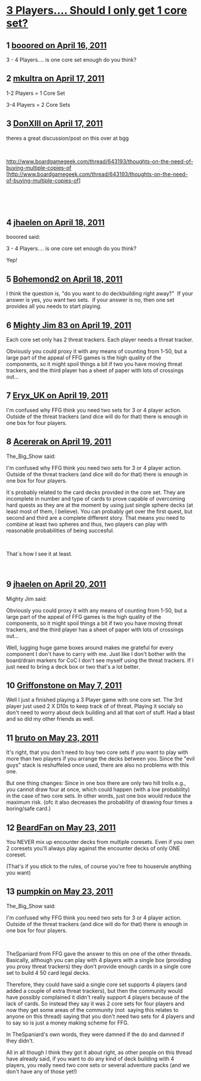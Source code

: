 # [3 Players.... Should I only get 1 core set?](https://community.fantasyflightgames.com/topic/45332-3-players-should-i-only-get-1-core-set/)

## 1 [booored on April 16, 2011](https://community.fantasyflightgames.com/topic/45332-3-players-should-i-only-get-1-core-set/?do=findComment&comment=454642)

3 - 4 Players.... is one core set enough do you think?

## 2 [mkultra on April 17, 2011](https://community.fantasyflightgames.com/topic/45332-3-players-should-i-only-get-1-core-set/?do=findComment&comment=454682)

1-2 Players = 1 Core Set

3-4 Players = 2 Core Sets

## 3 [DonXIII on April 17, 2011](https://community.fantasyflightgames.com/topic/45332-3-players-should-i-only-get-1-core-set/?do=findComment&comment=454809)

theres a great discussion/post on this over at bgg

 

http://www.boardgamegeek.com/thread/643193/thoughts-on-the-need-of-buying-multiple-copies-of [http://www.boardgamegeek.com/thread/643193/thoughts-on-the-need-of-buying-multiple-copies-of]

 

 

## 4 [jhaelen on April 18, 2011](https://community.fantasyflightgames.com/topic/45332-3-players-should-i-only-get-1-core-set/?do=findComment&comment=455380)

booored said:

3 - 4 Players.... is one core set enough do you think?



Yep!

## 5 [Bohemond2 on April 18, 2011](https://community.fantasyflightgames.com/topic/45332-3-players-should-i-only-get-1-core-set/?do=findComment&comment=455395)

I think the question is, "do you want to do deckbuilding right away?"  If your answer is yes, you want two sets.  if your answer is no, then one set provides all you needs to start playing.

## 6 [Mighty Jim 83 on April 19, 2011](https://community.fantasyflightgames.com/topic/45332-3-players-should-i-only-get-1-core-set/?do=findComment&comment=456031)

Each core set only has 2 threat trackers. Each player needs a threat tracker.

Obviously you could proxy it with any means of counting from 1-50, but a large part of the appeal of FFG games is the high quality of the components, so it might spoil things a bit if two you have moving threat trackers, and the third player has a sheet of paper with lots of crossings out...

## 7 [Eryx_UK on April 19, 2011](https://community.fantasyflightgames.com/topic/45332-3-players-should-i-only-get-1-core-set/?do=findComment&comment=456049)

I'm confused why FFG think you need two sets for 3 or 4 player action. Outside of the threat trackers (and dice will do for that) there is enough in one box for four players.

## 8 [Acererak on April 19, 2011](https://community.fantasyflightgames.com/topic/45332-3-players-should-i-only-get-1-core-set/?do=findComment&comment=456055)

The_Big_Show said:

I'm confused why FFG think you need two sets for 3 or 4 player action. Outside of the threat trackers (and dice will do for that) there is enough in one box for four players.



It´s probably related to the card decks provided in the core set. They are incomplete in number and type of cards to prove capable of overcoming hard quests as they are at the moment by using just single sphere decks (at least most of them, I believe). You can probably get over the first quest, but second and third are a complete different story. That means you need to combine at least two spheres and thus, two players can play with reasonable probabilities of being succesful.

 

That´s how I see it at least.

 

## 9 [jhaelen on April 20, 2011](https://community.fantasyflightgames.com/topic/45332-3-players-should-i-only-get-1-core-set/?do=findComment&comment=456230)

Mighty Jim said:

Obviously you could proxy it with any means of counting from 1-50, but a large part of the appeal of FFG games is the high quality of the components, so it might spoil things a bit if two you have moving threat trackers, and the third player has a sheet of paper with lots of crossings out...



Well, lugging huge game boxes around makes me grateful for every component I don't have to carry with me. Just like I don't bother with the board/drain markers for CoC I don't see myself using the threat trackers. If I just need to bring a deck box or two that's a lot better.

## 10 [Griffonstone on May 7, 2011](https://community.fantasyflightgames.com/topic/45332-3-players-should-i-only-get-1-core-set/?do=findComment&comment=465048)

Well I just a finished playing a 3 Player game with one core set. The 3rd player just used 2 X D10s to keep track of of threat. Playing it socialy so don't need to worry about deck building and all that sort of stuff. Had a blast and so did my other friends as well.

## 11 [bruto on May 23, 2011](https://community.fantasyflightgames.com/topic/45332-3-players-should-i-only-get-1-core-set/?do=findComment&comment=472903)

It's right, that you don't need to buy two core sets if you want to play with more than two players if you arrange the decks between you. Since the "evil guys" stack is reshuffeled once used, there are also no problems with this one.

But one thing changes:
Since in one box there are only two hill trolls e.g., you cannot draw four at once, which could happen (with a low probability) in the case of two core sets. In other words, just one box would reduce the maximum risk.
(ofc it also decreases the probability of drawing four times a boring/safe card.)

## 12 [BeardFan on May 23, 2011](https://community.fantasyflightgames.com/topic/45332-3-players-should-i-only-get-1-core-set/?do=findComment&comment=472909)

You NEVER mix up encounter decks from multiple coresets. Even if you own 2 coresets you'll always play against the encounter decks of only ONE coreset.

(That's if you stick to the rules, of course you're free to houserule anything you want) 

## 13 [pumpkin on May 23, 2011](https://community.fantasyflightgames.com/topic/45332-3-players-should-i-only-get-1-core-set/?do=findComment&comment=472918)

The_Big_Show said:

I'm confused why FFG think you need two sets for 3 or 4 player action. Outside of the threat trackers (and dice will do for that) there is enough in one box for four players.



 

TheSpaniard from FFG gave the answer to this on one of the other threads. Basically, although you can play with 4 players with a single box (providing you proxy threat trackers) they don't provide enough cards in a single core set to build 4 50 card legal decks.

Therefore, they could have said a single core set supports 4 players (and added a couple of extra threat trackers), but then the community would have possibly complained it didn't really support 4 players because of the lack of cards. So instead they say it was 2 core sets for four players and now they get some areas of the community (not  saying this relates to anyone on this thread) saying that you don't need two sets for 4 players and to say so is just a money making scheme for FFG.

In TheSpaniard's own words, they were damned if the do and damned if they didn't.

All in all though I think they got it about right, as other people on this thread have already said, if you want to do any kind of deck building with 4 players, you really need two core sets or several adventure packs (and we don't have any of those yet!)

 

